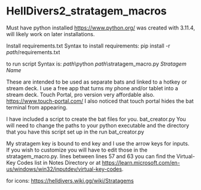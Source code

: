 # HellDivers2_stratagem_macros
Must have python installed https://www.python.org/
was created with 3.11.4, will likely work on later installations.

Install requirements.txt
Syntax to install requirements: pip install -r *path*/requirements.txt

to run script
Syntax is: *path*\python *path*\stratagem_macro.py *Stratagem Name*

These are intended to be used as separate bats and linked to a hotkey or stream deck.  I use a free app that turns my phone and/or tablet into a stream deck.  Touch Portal, pro version very affordable also. https://www.touch-portal.com/
I also noticed that touch portal hides the bat terminal from appearing.

I have included a script to create the bat files for you. bat_creator.py
You will need to change the paths to your python executable and the directory that you have this script set up in the run bat_creator.py

My stratagem key is bound to end key and I use the arrow keys for inputs.  
If you wish to customize you will have to edit those in the stratagem_macro.py.
lines between lines 57 and 63 you can find the Virtual-Key Codes list in Notes Directory or at https://learn.microsoft.com/en-us/windows/win32/inputdev/virtual-key-codes.
 
for icons: https://helldivers.wiki.gg/wiki/Stratagems

